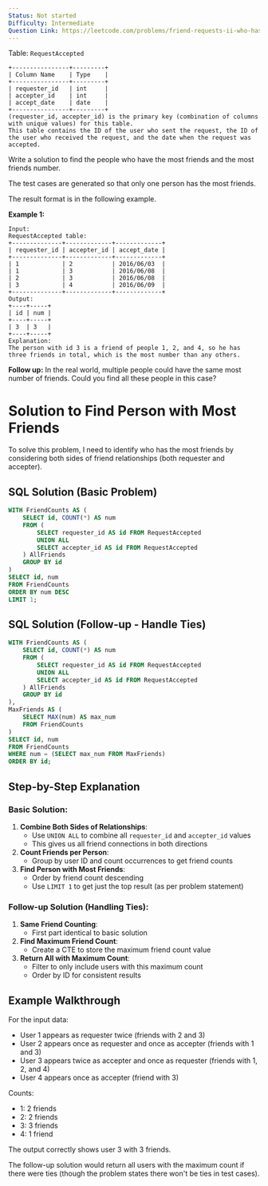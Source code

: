 ```yaml
---
Status: Not started
Difficulty: Intermediate
Question Link: https://leetcode.com/problems/friend-requests-ii-who-has-the-most-friends/
---
```

Table: `RequestAccepted`

```Plain
+----------------+---------+
| Column Name    | Type    |
+----------------+---------+
| requester_id   | int     |
| accepter_id    | int     |
| accept_date    | date    |
+----------------+---------+
(requester_id, accepter_id) is the primary key (combination of columns with unique values) for this table.
This table contains the ID of the user who sent the request, the ID of the user who received the request, and the date when the request was accepted.
```

Write a solution to find the people who have the most friends and the most friends number.

The test cases are generated so that only one person has the most friends.

The result format is in the following example.

**Example 1:**

```Plain
Input:
RequestAccepted table:
+--------------+-------------+-------------+
| requester_id | accepter_id | accept_date |
+--------------+-------------+-------------+
| 1            | 2           | 2016/06/03  |
| 1            | 3           | 2016/06/08  |
| 2            | 3           | 2016/06/08  |
| 3            | 4           | 2016/06/09  |
+--------------+-------------+-------------+
Output:
+----+-----+
| id | num |
+----+-----+
| 3  | 3   |
+----+-----+
Explanation:
The person with id 3 is a friend of people 1, 2, and 4, so he has three friends in total, which is the most number than any others.
```

**Follow up:** In the real world, multiple people could have the same most number of friends. Could you find all these people in this case?

# Solution to Find Person with Most Friends

To solve this problem, I need to identify who has the most friends by considering both sides of friend relationships (both requester and accepter).

## SQL Solution (Basic Problem)

```SQL
WITH FriendCounts AS (
    SELECT id, COUNT(*) AS num
    FROM (
        SELECT requester_id AS id FROM RequestAccepted
        UNION ALL
        SELECT accepter_id AS id FROM RequestAccepted
    ) AllFriends
    GROUP BY id
)
SELECT id, num
FROM FriendCounts
ORDER BY num DESC
LIMIT 1;
```

## SQL Solution (Follow-up - Handle Ties)

```SQL
WITH FriendCounts AS (
    SELECT id, COUNT(*) AS num
    FROM (
        SELECT requester_id AS id FROM RequestAccepted
        UNION ALL
        SELECT accepter_id AS id FROM RequestAccepted
    ) AllFriends
    GROUP BY id
),
MaxFriends AS (
    SELECT MAX(num) AS max_num
    FROM FriendCounts
)
SELECT id, num
FROM FriendCounts
WHERE num = (SELECT max_num FROM MaxFriends)
ORDER BY id;
```

## Step-by-Step Explanation

### Basic Solution:

1. **Combine Both Sides of Relationships**:
    - Use `UNION ALL` to combine all `requester_id` and `accepter_id` values
    - This gives us all friend connections in both directions
2. **Count Friends per Person**:
    - Group by user ID and count occurrences to get friend counts
3. **Find Person with Most Friends**:
    - Order by friend count descending
    - Use `LIMIT 1` to get just the top result (as per problem statement)

### Follow-up Solution (Handling Ties):

1. **Same Friend Counting**:
    - First part identical to basic solution
2. **Find Maximum Friend Count**:
    - Create a CTE to store the maximum friend count value
3. **Return All with Maximum Count**:
    - Filter to only include users with this maximum count
    - Order by ID for consistent results

## Example Walkthrough

For the input data:

- User 1 appears as requester twice (friends with 2 and 3)
- User 2 appears once as requester and once as accepter (friends with 1 and 3)
- User 3 appears twice as accepter and once as requester (friends with 1, 2, and 4)
- User 4 appears once as accepter (friend with 3)

Counts:

- 1: 2 friends
- 2: 2 friends
- 3: 3 friends
- 4: 1 friend

The output correctly shows user 3 with 3 friends.

The follow-up solution would return all users with the maximum count if there were ties (though the problem states there won't be ties in test cases).